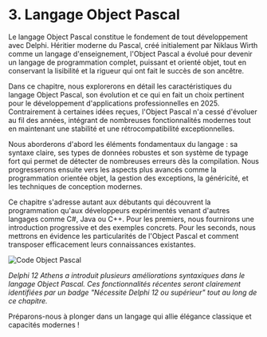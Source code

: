 # 3. Langage Object Pascal

Le langage Object Pascal constitue le fondement de tout développement avec Delphi. Héritier moderne du Pascal, créé initialement par Niklaus Wirth comme un langage d'enseignement, l'Object Pascal a évolué pour devenir un langage de programmation complet, puissant et orienté objet, tout en conservant la lisibilité et la rigueur qui ont fait le succès de son ancêtre.

Dans ce chapitre, nous explorerons en détail les caractéristiques du langage Object Pascal, son évolution et ce qui en fait un choix pertinent pour le développement d'applications professionnelles en 2025. Contrairement à certaines idées reçues, l'Object Pascal n'a cessé d'évoluer au fil des années, intégrant de nombreuses fonctionnalités modernes tout en maintenant une stabilité et une rétrocompatibilité exceptionnelles.

Nous aborderons d'abord les éléments fondamentaux du langage : sa syntaxe claire, ses types de données robustes et son système de typage fort qui permet de détecter de nombreuses erreurs dès la compilation. Nous progresserons ensuite vers les aspects plus avancés comme la programmation orientée objet, la gestion des exceptions, la généricité, et les techniques de conception modernes.

Ce chapitre s'adresse autant aux débutants qui découvrent la programmation qu'aux développeurs expérimentés venant d'autres langages comme C#, Java ou C++. Pour les premiers, nous fournirons une introduction progressive et des exemples concrets. Pour les seconds, nous mettrons en évidence les particularités de l'Object Pascal et comment transposer efficacement leurs connaissances existantes.

![Code Object Pascal](https://placeholder-for-objectpascal-code.com/image.png)

*Delphi 12 Athens a introduit plusieurs améliorations syntaxiques dans le langage Object Pascal. Ces fonctionnalités récentes seront clairement identifiées par un badge "Nécessite Delphi 12 ou supérieur" tout au long de ce chapitre.*

Préparons-nous à plonger dans un langage qui allie élégance classique et capacités modernes !
